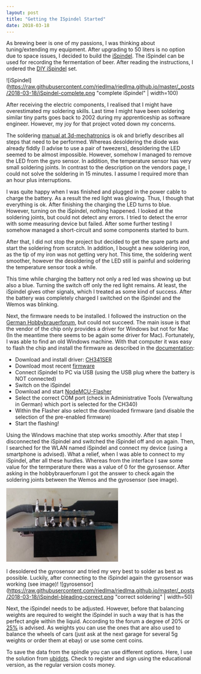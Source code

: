 ```yaml
---
layout: post
title: "Getting the ISpindel Started"
date: 2018-03-18
---
```


As brewing beer is one of my passions, I was thinking about tuning/extending my equipment. After upgrading to 50 liters is no option due to space issues, I decided to build the [iSpindel](https://github.com/universam1/iSpindel). The iSpindel can be used for recording the fermentation of beer. After reading the instructions, I ordered the [DIY iSpindel](https://www.3d-mechatronics.de/de/ispindel-diy-set_151.html) set.

![iSpindel](https://raw.githubusercontent.com/riedlma/riedlma.github.io/master/_posts/2018-03-18/iSpindel-complete.png "complete iSpindel" | width=100)


After receiving the electric components, I realised that I might have overestimated my soldering skills. Last time I might have been soldering similar tiny parts goes back to 2002 during my apprenticeship as software engineer. However, my joy for that project voted down my concerns.  

The soldering [manual at 3d-mechatronics](https://dl.dropbox.com/s/s95dsfn3c269hm1/DIY_Spindel_Anleitung_DE.pdf) is ok and briefly describes all steps that need to be performed. Whereas desoldering the diode was already fiddly (I advise to use a pair of tweezers), desoldering the LED seemed to be almost impossible. However, somehow I managed to remove the LED from the gyro sensor. In addition, the temperature sensor has very small soldering joints. In contrast to the description on the vendors page, I could not solve the soldering in 15 minutes. I assume I required more than an hour plus interruptions. 

I was quite happy when I was finished and plugged in the power cable to charge the battery. As a result the red light was glowing. Thus, I though that everything is ok. After finishing the charging the LED turns to blue. However, turning on the iSpindel, nothing happened. I looked at the soldering joints, but could not detect any errors. I tried to detect the error with some measuring device but failed. After some further testing I somehow managed a short-circuit and some components started to burn. 

After that, I did not stop the project but decided to get the spare parts and start the soldering from scratch. In addition, I bought a new soldering iron, as the tip of my iron was not getting very hot. This time, the soldering went smoother, however the desoldering of the LED still is painful and soldering the temperature sensor took a while.

This time while charging the battery not only a red led was showing up but also a blue. Turning the switch off only the red light remains. At least, the iSpindel gives other signals, which I treated as some kind of success. After the battery was completely charged I switched on the iSpindel and the Wemos was blinking. 

Next, the firmware needs to be installed. I followed the instruction on the [German Hobbybrauerforum](https://hobbybrauer.de/forum/viewtopic.php?f=58&t=13374), but could not succeed. The main issue is that the vendor of the chip only provides a driver for Windows but not for Mac (In the meantime there seems to be again some driver for Mac). Fortunately, I was able to find an old Windows machine. With that computer it was easy to flash the chip and install the firmware as described in the [documentation](https://github.com/universam1/iSpindel/blob/master/docs/Firmware.md):

  * Download and install driver: [CH341SER](https://github.com/HobbyComponents/CH340-Drivers/tree/master/CH341SER) 
  * Download most recent [firmware](https://github.com/universam1/iSpindel/raw/master/bin/)
  * Connect iSpindel to PC via USB (using the USB plug where the battery is NOT connected)
  * Switch on the iSpindel
  * Download and start [NodeMCU-Flasher](https://github.com/nodemcu/nodemcu-flasher/raw/master/Win32/Release/ESP8266Flasher.exe)
  * Select the correct COM port (check in Administrative Tools (Verwaltung in German) which port is selected for the CH340)
  * Within the Flasher also select the downloaded firmware (and disable the selection of the pre-enabled firmware)
  * Start the flashing!
  
Using the Windows machine that step works smoothly. After that step I disconnected the iSpindel and switched the iSpindel off and on again. Then, I searched for the WLAN named iSpindel and connect my device (using a smartphone is advised). What a relief, when I was able to connect to my iSpindel, after all these hurdles. Whereas from the interface I saw some value for the termperature there was a value of 0 for the gyrosensor. After asking in the hobbybrauerforum I got the answer to check again the soldering joints between the Wemos and the gyrosensor (see image). 

![gyrosensor](https://raw.githubusercontent.com/riedlma/riedlma.github.io/master/_posts/2018-03-18/iSpindel-bleading-wrong.png "iSpindel, bad soldering between Wemos and gyrosensor")

I desoldered the gyrosensor and tried my very best to solder as best as possible. Luckily, after connecting to the iSpindel again the gyrosensor was working (see image)! 
![gyrosensor](https://raw.githubusercontent.com/riedlma/riedlma.github.io/master/_posts/2018-03-18/iSpindel-bleading-correct.png "correct soldering" | width=50)



Next, the iSpindel needs to be adjusted. However, before that balancing weights are required to weight the iSpindel in such a way that is has the perfect angle within the liquid. According to the forum a degree of 20% or [25%](https://hobbybrauer.de/forum/viewtopic.php?f=58&t=11826&p=261646&hilit=20+grad#p261646) is advised. As weights you can use the ones that are also used to balance the wheels of cars (just ask at the next garage for several 5g weights or order them at ebay) or use some cent coins. 

To save the data from the spindle you can use different options. Here, I use the solution from [ubidots](https://ubidots.com/education/). Check to register and sign using the educational version, as the regular version costs money.  




 
